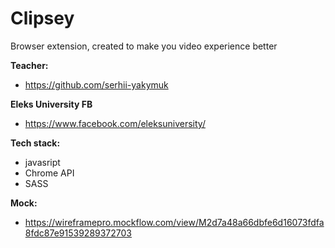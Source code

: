 # Clipsey
Browser extension, created to make you video experience better

**Teacher:** 
- https://github.com/serhii-yakymuk

**Eleks University FB**
- https://www.facebook.com/eleksuniversity/

**Tech stack:**
- javasript
- Chrome API
- SASS
  
**Mock:** 
- https://wireframepro.mockflow.com/view/M2d7a48a66dbfe6d16073fdfa8fdc87e91539289372703
 
